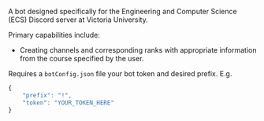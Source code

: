 A bot designed specifically for the Engineering and Computer Science (ECS) Discord server at Victoria University.

Primary capabilities include:
- Creating channels and corresponding ranks with appropriate information from the course specified by the user.

Requires a `botConfig.json` file your bot token and desired prefix. E.g.
```js
{
    "prefix": "!",
    "token": "YOUR_TOKEN_HERE"
}
```